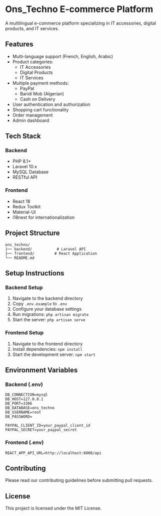 # Ons_Techno E-commerce Platform

A multilingual e-commerce platform specializing in IT accessories, digital products, and IT services.

## Features

- Multi-language support (French, English, Arabic)
- Product categories:
  - IT Accessories
  - Digital Products
  - IT Services
- Multiple payment methods:
  - PayPal
  - Baridi Mob (Algerian)
  - Cash on Delivery
- User authentication and authorization
- Shopping cart functionality
- Order management
- Admin dashboard

## Tech Stack

### Backend
- PHP 8.1+
- Laravel 10.x
- MySQL Database
- RESTful API

### Frontend
- React 18
- Redux Toolkit
- Material-UI
- i18next for internationalization

## Project Structure

```
ons_techno/
├── backend/           # Laravel API
├── frontend/         # React Application
└── README.md
```

## Setup Instructions

### Backend Setup
1. Navigate to the backend directory
2. Copy `.env.example` to `.env`
3. Configure your database settings
4. Run migrations: `php artisan migrate`
5. Start the server: `php artisan serve`

### Frontend Setup
1. Navigate to the frontend directory
2. Install dependencies: `npm install`
3. Start the development server: `npm start`

## Environment Variables

### Backend (.env)
```
DB_CONNECTION=mysql
DB_HOST=127.0.0.1
DB_PORT=3306
DB_DATABASE=ons_techno
DB_USERNAME=root
DB_PASSWORD=

PAYPAL_CLIENT_ID=your_paypal_client_id
PAYPAL_SECRET=your_paypal_secret
```

### Frontend (.env)
```
REACT_APP_API_URL=http://localhost:8000/api
```

## Contributing

Please read our contributing guidelines before submitting pull requests.

## License

This project is licensed under the MIT License. 